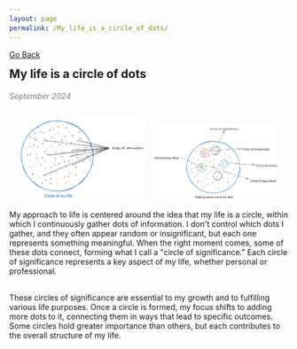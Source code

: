 ```yaml
---
layout: page
permalink: /My_life_is_a_circle_of_dots/
---
```

[Go Back](/blog/)
<h2 style="margin: 0;">My life is a circle of dots</h2>
<h6 style="color: #7D7D7D;" >September 2024</h6>
<p align="center">
  <img src="../circle-of-my-life-2-6713d473ee407.webp" alt="My Image" width="45%" style="margin-right: 10px;">
  <img src="../Circles%20of%20significance.png" alt="My Image" width="45%">
</p>
My approach to life is centered around the idea that my life is a circle, within which I continuously gather dots of information. I don't control which dots I gather, and they often appear random or insignificant, but each one represents something meaningful. When the right moment comes, some of these dots connect, forming what I call a "circle of significance." Each circle of significance represents a key aspect of my life, whether personal or professional.<br><br>

These circles of significance are essential to my growth and to fulfilling various life purposes. Once a circle is formed, my focus shifts to adding more dots to it, connecting them in ways that lead to specific outcomes. Some circles hold greater importance than others, but each contributes to the overall structure of my life.<br><br>


